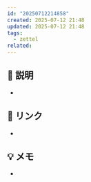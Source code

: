```yaml
---
id: "20250712214858"
created: 2025-07-12 21:48
updated: 2025-07-12 21:48
tags:
  - zettel
related:
---
```


## 📝 説明
-  

## 🔗 リンク
- 

## 💡 メモ
- 
